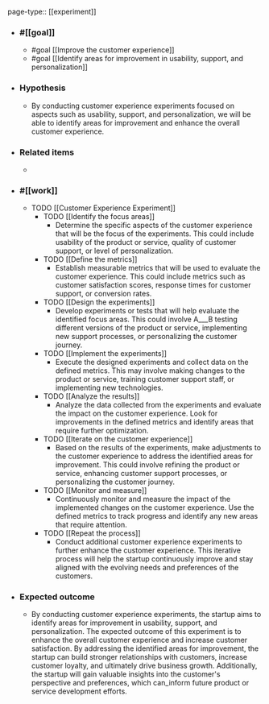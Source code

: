 page-type:: [[experiment]]



  - ### #[[goal]]
    - #goal [[Improve the customer experience]]
    - #goal [[Identify areas for improvement in usability, support, and personalization]]
  - ### Hypothesis
    - By conducting customer experience experiments focused on aspects such as usability, support, and personalization, we will be able to identify areas for improvement and enhance the overall customer experience.
  - ### Related items
    - 
  - ### #[[work]]
    - TODO [[Customer Experience Experiment]]
      - TODO [[Identify the focus areas]]
        - Determine the specific aspects of the customer experience that will be the focus of the experiments. This could include usability of the product or service, quality of customer support, or level of personalization.
      - TODO [[Define the metrics]]
        - Establish measurable metrics that will be used to evaluate the customer experience. This could include metrics such as customer satisfaction scores, response times for customer support, or conversion rates.
      - TODO [[Design the experiments]]
        - Develop experiments or tests that will help evaluate the identified focus areas. This could involve A___B testing different versions of the product or service, implementing new support processes, or personalizing the customer journey.
      - TODO [[Implement the experiments]]
        - Execute the designed experiments and collect data on the defined metrics. This may involve making changes to the product or service, training customer support staff, or implementing new technologies.
      - TODO [[Analyze the results]]
        - Analyze the data collected from the experiments and evaluate the impact on the customer experience. Look for improvements in the defined metrics and identify areas that require further optimization.
      - TODO [[Iterate on the customer experience]]
        - Based on the results of the experiments, make adjustments to the customer experience to address the identified areas for improvement. This could involve refining the product or service, enhancing customer support processes, or personalizing the customer journey.
      - TODO [[Monitor and measure]]
        - Continuously monitor and measure the impact of the implemented changes on the customer experience. Use the defined metrics to track progress and identify any new areas that require attention.
      - TODO [[Repeat the process]]
        - Conduct additional customer experience experiments to further enhance the customer experience. This iterative process will help the startup continuously improve and stay aligned with the evolving needs and preferences of the customers.
  - ### Expected outcome
    - By conducting customer experience experiments, the startup aims to identify areas for improvement in usability, support, and personalization. The expected outcome of this experiment is to enhance the overall customer experience and increase customer satisfaction. By addressing the identified areas for improvement, the startup can build stronger relationships with customers, increase customer loyalty, and ultimately drive business growth. Additionally, the startup will gain valuable insights into the customer's perspective and preferences, which can_inform future product or service development efforts.

